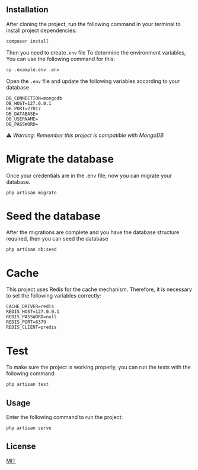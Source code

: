 ## Installation

After cloning the project, run the following command in your terminal to install project dependencies:

```bash
composer install
```

Then you need to create```.env``` file To determine the environment variables, You can use the following command for this:

```bash
cp .example.env .env
```


Open the ```.env``` file and update the following variables according to your database

```
DB_CONNECTION=mongodb
DB_HOST=127.0.0.1
DB_PORT=27017
DB_DATABASE=
DB_USERNAME=
DB_PASSWORD=
```
⚠️ *Warning: Remember this project is compatible with MongoDB*

# Migrate the database
Once your credentials are in the .env file, now you can migrate your database.
```
php artisan migrate
```

# Seed the database
After the migrations are complete and you have the database structure required, then you can seed the database 

```
php artisan db:seed
```

# Cache
This project uses Redis for the cache mechanism. Therefore, it is necessary to set the following variables correctly:

```
CACHE_DRIVER=redis
REDIS_HOST=127.0.0.1
REDIS_PASSWORD=null
REDIS_PORT=6379
REDIS_CLIENT=predis
```

# Test
To make sure the project is working properly, you can run the tests with the following command:

```bash
php artisan test
```

## Usage
Enter the following command to run the project:


```bash
php artisan serve
```


## License

[MIT](https://choosealicense.com/licenses/mit/)